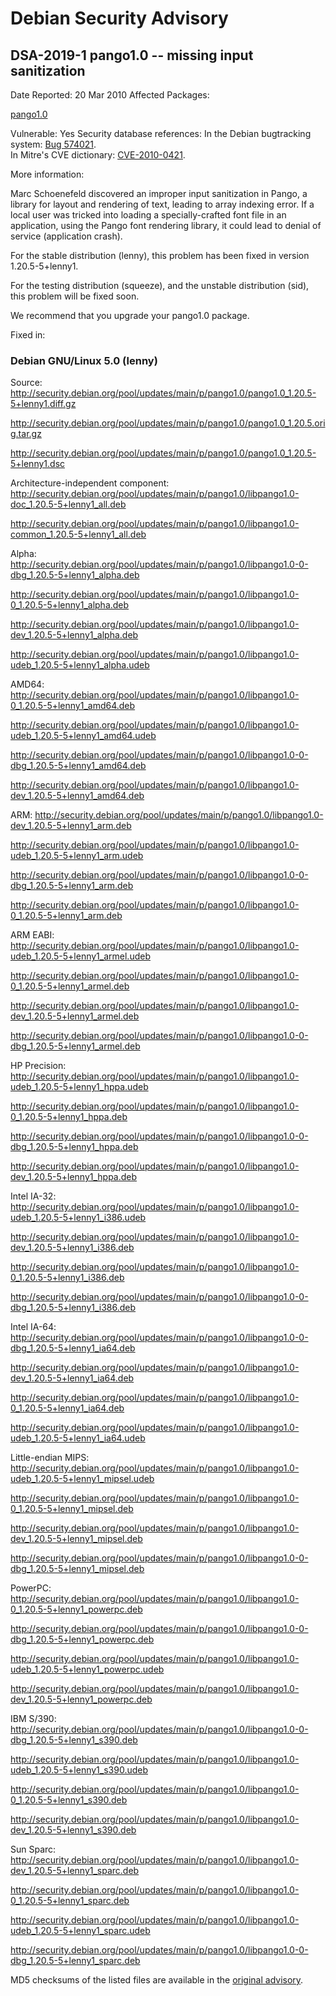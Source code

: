 
Debian Security Advisory
========================


DSA-2019-1 pango1.0 -- missing input sanitization
-------------------------------------------------



Date Reported:
20 Mar 2010
Affected Packages:

[pango1.0](https://packages.debian.org/src:pango1.0)

Vulnerable:
Yes
Security database references:
In the Debian bugtracking system: [Bug 574021](https://bugs.debian.org/cgi-bin/bugreport.cgi?bug=574021).  
In Mitre's CVE dictionary: [CVE-2010-0421](https://security-tracker.debian.org/tracker/CVE-2010-0421).  

More information:

Marc Schoenefeld discovered an improper input sanitization in Pango, a library
for layout and rendering of text, leading to array indexing error.
If a local user was tricked into loading a specially-crafted font file in an
application, using the Pango font rendering library, it could lead to denial
of service (application crash).


For the stable distribution (lenny), this problem has been fixed in
version 1.20.5-5+lenny1.


For the testing distribution (squeeze), and the unstable distribution (sid),
this problem will be fixed soon.


We recommend that you upgrade your pango1.0 package.



Fixed in:

### Debian GNU/Linux 5.0 (lenny)



Source:
 <http://security.debian.org/pool/updates/main/p/pango1.0/pango1.0_1.20.5-5+lenny1.diff.gz>  

<http://security.debian.org/pool/updates/main/p/pango1.0/pango1.0_1.20.5.orig.tar.gz>  

<http://security.debian.org/pool/updates/main/p/pango1.0/pango1.0_1.20.5-5+lenny1.dsc>  

Architecture-independent component:
 <http://security.debian.org/pool/updates/main/p/pango1.0/libpango1.0-doc_1.20.5-5+lenny1_all.deb>  

<http://security.debian.org/pool/updates/main/p/pango1.0/libpango1.0-common_1.20.5-5+lenny1_all.deb>  

Alpha:
 <http://security.debian.org/pool/updates/main/p/pango1.0/libpango1.0-0-dbg_1.20.5-5+lenny1_alpha.deb>  

<http://security.debian.org/pool/updates/main/p/pango1.0/libpango1.0-0_1.20.5-5+lenny1_alpha.deb>  

<http://security.debian.org/pool/updates/main/p/pango1.0/libpango1.0-dev_1.20.5-5+lenny1_alpha.deb>  

<http://security.debian.org/pool/updates/main/p/pango1.0/libpango1.0-udeb_1.20.5-5+lenny1_alpha.udeb>  

AMD64:
 <http://security.debian.org/pool/updates/main/p/pango1.0/libpango1.0-0_1.20.5-5+lenny1_amd64.deb>  

<http://security.debian.org/pool/updates/main/p/pango1.0/libpango1.0-udeb_1.20.5-5+lenny1_amd64.udeb>  

<http://security.debian.org/pool/updates/main/p/pango1.0/libpango1.0-0-dbg_1.20.5-5+lenny1_amd64.deb>  

<http://security.debian.org/pool/updates/main/p/pango1.0/libpango1.0-dev_1.20.5-5+lenny1_amd64.deb>  

ARM:
 <http://security.debian.org/pool/updates/main/p/pango1.0/libpango1.0-dev_1.20.5-5+lenny1_arm.deb>  

<http://security.debian.org/pool/updates/main/p/pango1.0/libpango1.0-udeb_1.20.5-5+lenny1_arm.udeb>  

<http://security.debian.org/pool/updates/main/p/pango1.0/libpango1.0-0-dbg_1.20.5-5+lenny1_arm.deb>  

<http://security.debian.org/pool/updates/main/p/pango1.0/libpango1.0-0_1.20.5-5+lenny1_arm.deb>  

ARM EABI:
 <http://security.debian.org/pool/updates/main/p/pango1.0/libpango1.0-udeb_1.20.5-5+lenny1_armel.udeb>  

<http://security.debian.org/pool/updates/main/p/pango1.0/libpango1.0-0_1.20.5-5+lenny1_armel.deb>  

<http://security.debian.org/pool/updates/main/p/pango1.0/libpango1.0-dev_1.20.5-5+lenny1_armel.deb>  

<http://security.debian.org/pool/updates/main/p/pango1.0/libpango1.0-0-dbg_1.20.5-5+lenny1_armel.deb>  

HP Precision:
 <http://security.debian.org/pool/updates/main/p/pango1.0/libpango1.0-udeb_1.20.5-5+lenny1_hppa.udeb>  

<http://security.debian.org/pool/updates/main/p/pango1.0/libpango1.0-0_1.20.5-5+lenny1_hppa.deb>  

<http://security.debian.org/pool/updates/main/p/pango1.0/libpango1.0-0-dbg_1.20.5-5+lenny1_hppa.deb>  

<http://security.debian.org/pool/updates/main/p/pango1.0/libpango1.0-dev_1.20.5-5+lenny1_hppa.deb>  

Intel IA-32:
 <http://security.debian.org/pool/updates/main/p/pango1.0/libpango1.0-udeb_1.20.5-5+lenny1_i386.udeb>  

<http://security.debian.org/pool/updates/main/p/pango1.0/libpango1.0-dev_1.20.5-5+lenny1_i386.deb>  

<http://security.debian.org/pool/updates/main/p/pango1.0/libpango1.0-0_1.20.5-5+lenny1_i386.deb>  

<http://security.debian.org/pool/updates/main/p/pango1.0/libpango1.0-0-dbg_1.20.5-5+lenny1_i386.deb>  

Intel IA-64:
 <http://security.debian.org/pool/updates/main/p/pango1.0/libpango1.0-0-dbg_1.20.5-5+lenny1_ia64.deb>  

<http://security.debian.org/pool/updates/main/p/pango1.0/libpango1.0-dev_1.20.5-5+lenny1_ia64.deb>  

<http://security.debian.org/pool/updates/main/p/pango1.0/libpango1.0-0_1.20.5-5+lenny1_ia64.deb>  

<http://security.debian.org/pool/updates/main/p/pango1.0/libpango1.0-udeb_1.20.5-5+lenny1_ia64.udeb>  

Little-endian MIPS:
 <http://security.debian.org/pool/updates/main/p/pango1.0/libpango1.0-udeb_1.20.5-5+lenny1_mipsel.udeb>  

<http://security.debian.org/pool/updates/main/p/pango1.0/libpango1.0-0_1.20.5-5+lenny1_mipsel.deb>  

<http://security.debian.org/pool/updates/main/p/pango1.0/libpango1.0-dev_1.20.5-5+lenny1_mipsel.deb>  

<http://security.debian.org/pool/updates/main/p/pango1.0/libpango1.0-0-dbg_1.20.5-5+lenny1_mipsel.deb>  

PowerPC:
 <http://security.debian.org/pool/updates/main/p/pango1.0/libpango1.0-0_1.20.5-5+lenny1_powerpc.deb>  

<http://security.debian.org/pool/updates/main/p/pango1.0/libpango1.0-0-dbg_1.20.5-5+lenny1_powerpc.deb>  

<http://security.debian.org/pool/updates/main/p/pango1.0/libpango1.0-udeb_1.20.5-5+lenny1_powerpc.udeb>  

<http://security.debian.org/pool/updates/main/p/pango1.0/libpango1.0-dev_1.20.5-5+lenny1_powerpc.deb>  

IBM S/390:
 <http://security.debian.org/pool/updates/main/p/pango1.0/libpango1.0-0-dbg_1.20.5-5+lenny1_s390.deb>  

<http://security.debian.org/pool/updates/main/p/pango1.0/libpango1.0-udeb_1.20.5-5+lenny1_s390.udeb>  

<http://security.debian.org/pool/updates/main/p/pango1.0/libpango1.0-0_1.20.5-5+lenny1_s390.deb>  

<http://security.debian.org/pool/updates/main/p/pango1.0/libpango1.0-dev_1.20.5-5+lenny1_s390.deb>  

Sun Sparc:
 <http://security.debian.org/pool/updates/main/p/pango1.0/libpango1.0-dev_1.20.5-5+lenny1_sparc.deb>  

<http://security.debian.org/pool/updates/main/p/pango1.0/libpango1.0-0_1.20.5-5+lenny1_sparc.deb>  

<http://security.debian.org/pool/updates/main/p/pango1.0/libpango1.0-udeb_1.20.5-5+lenny1_sparc.udeb>  

<http://security.debian.org/pool/updates/main/p/pango1.0/libpango1.0-0-dbg_1.20.5-5+lenny1_sparc.deb>  


MD5 checksums of the listed files are available in the [original advisory](https://lists.debian.org/debian-security-announce/2010/msg00059.html).





